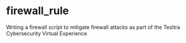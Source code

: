 # firewall_rule
Writing a firewall script to mitigate firewall attacks as part of the Tesltra Cybersecurity Virtual Experience
